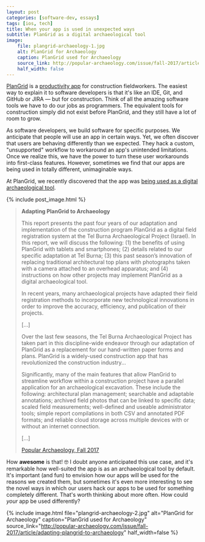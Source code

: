 ```yaml
---
layout: post
categories: [software-dev, essays]
tags: [ios, tech]
title: When your app is used in unexpected ways
subtitle: PlanGrid as a digital archaeological tool
image:
    file: plangrid-archaeology-1.jpg
    alt: PlanGrid for Archaeology
    caption: PlanGrid used for Archaeology
    source_link: http://popular-archaeology.com/issue/fall-2017/article/adapting-plangrid-to-archaeology
    half_width: false
---
```


[PlanGrid](https://www.plangrid.com) is a [productivity app](https://itunes.apple.com/us/app/plangrid-construction-collaboration/id498795789) for construction fieldworkers. The easiest way to explain it to software developers is that it's like an IDE, Git, and GitHub or JIRA &mdash; but for construction. Think of all the amazing software tools we have to do our jobs as programmers. The equivalent tools for construction simply did not exist before PlanGrid, and they still have a lot of room to grow.

As software developers, we build software for specific purposes. We anticipate that people will use an app in certain ways. Yet, we often discover that users are behaving differently than we expected. They hack a custom, "unsupported" workflow to workaround an app's unintended limitations. Once we realize this, we have the power to turn these user workarounds into first-class features. However, sometimes we find that our apps are being used in totally different, unimaginable ways.

At PlanGrid, we recently discovered that the app was [being used as a digital archaeological tool](http://popular-archaeology.com/issue/fall-2017/article/adapting-plangrid-to-archaeology).

<!--excerpt-->

{% include post_image.html %}

> **Adapting PlanGrid to Archaeology**
>
> This report presents the past four years of our adaptation and implementation of the construction program PlanGrid as a digital field registration system at the Tel Burna Archaeological Project (Israel). In this report, we will discuss the following: (1) the benefits of using PlanGrid with tablets and smartphones; (2) details related to our specific adaptation at Tel Burna; (3) this past season’s innovation of replacing traditional architectural top plans with photographs taken with a camera attached to an overhead apparatus; and (4) instructions on how other projects may implement PlanGrid as a digital archaeological tool.
>
> In recent years, many archaeological projects have adapted their field registration methods to incorporate new technological innovations in order to improve the accuracy, efficiency, and publication of their projects.
>
> [...]
>
> Over the last few seasons, the Tel Burna Archaeological Project has taken part in this discipline-wide endeavor through our adaptation of PlanGrid as a replacement for our hand-written paper forms and plans. PlanGrid is a widely-used construction app that has revolutionized the construction industry...
>
> Significantly, many of the main features that allow PlanGrid to streamline workflow within a construction project have a parallel application for an archaeological excavation. These include the following: architectural plan management; searchable and adaptable annotations; archived field photos that can be linked to specific data; scaled field measurements; well-defined and useable administrator tools; simple report compilations in both CSV and annotated PDF formats; and reliable cloud storage across multiple devices with or without an internet connection.
>
> [...]
>
> <footer class="blockquote-footer"><a href="http://popular-archaeology.com/issue/fall-2017/article/adapting-plangrid-to-archaeology">Popular Archaeology, Fall 2017</a></footer>

How **awesome** is that! 🤓 I doubt anyone anticipated this use case, and it's remarkable how well-suited the app is as an archaeological tool by default. It's important (and fun) to envision how our apps will be used for the reasons we created them, but sometimes it's even more interesting to see the novel ways in which our users hack our apps to be used for something completely different. That's worth thinking about more often. How could *your* app be used differently?

{% include image.html
    file="plangrid-archaeology-2.jpg"
    alt="PlanGrid for Archaeology"
    caption="PlanGrid used for Archaeology"
    source_link="http://popular-archaeology.com/issue/fall-2017/article/adapting-plangrid-to-archaeology"
    half_width=false
%}
